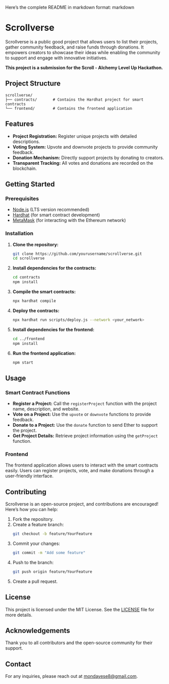 Here’s the complete README in markdown format:
markdown
# Scrollverse

Scrollverse is a public good project that allows users to list their projects, gather community feedback, and raise funds through donations. It empowers creators to showcase their ideas while enabling the community to support and engage with innovative initiatives.

**This project is a submission for the Scroll - Alchemy Level Up Hackathon.**

## Project Structure

```
scrollverse/
├── contracts/       # Contains the Hardhat project for smart contracts
└── frontend/        # Contains the frontend application
```

## Features

- **Project Registration:** Register unique projects with detailed descriptions.
- **Voting System:** Upvote and downvote projects to provide community feedback.
- **Donation Mechanism:** Directly support projects by donating to creators.
- **Transparent Tracking:** All votes and donations are recorded on the blockchain.

## Getting Started

### Prerequisites

- [Node.js](https://nodejs.org/) (LTS version recommended)
- [Hardhat](https://hardhat.org/) (for smart contract development)
- [MetaMask](https://metamask.io/) (for interacting with the Ethereum network)

### Installation

1. **Clone the repository:**
   ```bash
   git clone https://github.com/yourusername/scrollverse.git
   cd scrollverse
   ```

2. **Install dependencies for the contracts:**
   ```bash
   cd contracts
   npm install
   ```

3. **Compile the smart contracts:**
   ```bash
   npx hardhat compile
   ```

4. **Deploy the contracts:**
   ```bash
   npx hardhat run scripts/deploy.js --network <your_network>
   ```

5. **Install dependencies for the frontend:**
   ```bash
   cd ../frontend
   npm install
   ```

6. **Run the frontend application:**
   ```bash
   npm start
   ```

## Usage

### Smart Contract Functions

- **Register a Project:** Call the `registerProject` function with the project name, description, and website.
- **Vote on a Project:** Use the `upvote` or `downvote` functions to provide feedback.
- **Donate to a Project:** Use the `donate` function to send Ether to support the project.
- **Get Project Details:** Retrieve project information using the `getProject` function.

### Frontend

The frontend application allows users to interact with the smart contracts easily. Users can register projects, vote, and make donations through a user-friendly interface.

## Contributing

Scrollverse is an open-source project, and contributions are encouraged! Here’s how you can help:

1. Fork the repository.
2. Create a feature branch:
   ```bash
   git checkout -b feature/YourFeature
   ```
3. Commit your changes:
   ```bash
   git commit -m "Add some feature"
   ```
4. Push to the branch:
   ```bash
   git push origin feature/YourFeature
   ```
5. Create a pull request.

## License

This project is licensed under the MIT License. See the [LICENSE](LICENSE) file for more details.

## Acknowledgements

Thank you to all contributors and the open-source community for their support.

## Contact

For any inquiries, please reach out at [mondayese8@gmail.com](mailto:mondayese8@gmail.com).
